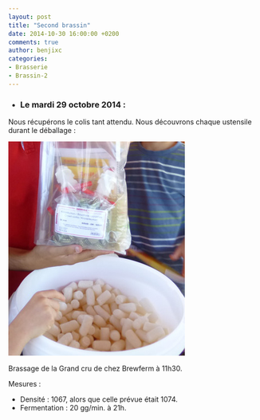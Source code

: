 ```yaml
---
layout: post
title: "Second brassin"
date: 2014-10-30 16:00:00 +0200
comments: true
author: benjixc
categories: 
- Brasserie
- Brassin-2
---
```



* ### Le mardi 29 octobre 2014 : ###

Nous récupérons le colis tant attendu. Nous découvrons chaque ustensile durant le déballage :

![déballage](/images/brassin1/debalage.jpg)

Brassage de la Grand cru de chez Brewferm à 11h30.

Mesures :
   * Densité : 1067, alors que celle prévue était 1074.
   * Fermentation : 20 gg/min. à 21h.



